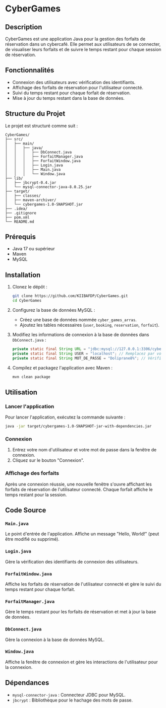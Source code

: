 # CyberGames

## Description

CyberGames est une application Java pour la gestion des forfaits de réservation dans un cybercafé. Elle permet aux utilisateurs de se connecter, de visualiser leurs forfaits et de suivre le temps restant pour chaque session de réservation.

## Fonctionnalités

- Connexion des utilisateurs avec vérification des identifiants.
- Affichage des forfaits de réservation pour l'utilisateur connecté.
- Suivi du temps restant pour chaque forfait de réservation.
- Mise à jour du temps restant dans la base de données.

## Structure du Projet

Le projet est structuré comme suit :

```
CyberGames/
├── src/
│   ├── main/
│   │   ├── java/
│   │   │   ├── DbConnect.java
│   │   │   ├── ForfaitManager.java
│   │   │   ├── ForfaitWindow.java
│   │   │   ├── Login.java
│   │   │   ├── Main.java
│   │   │   └── Window.java
├── lib/
│   ├── jbcrypt-0.4.jar
│   └── mysql-connector-java-8.0.25.jar
├── target/
│   ├── classes/
│   ├── maven-archiver/
│   └── cybergames-1.0-SNAPSHOT.jar
├── .idea/
├── .gitignore
├── pom.xml
└── README.md
```

## Prérequis

- Java 17 ou supérieur
- Maven
- MySQL

## Installation

1. Clonez le dépôt :
    ```sh
    git clone https://github.com/KIIBAFDP/CyberGames.git
    cd CyberGames
    ```

2. Configurez la base de données MySQL :
    - Créez une base de données nommée `cyber_games_arras`.
    - Ajoutez les tables nécessaires (`user`, `booking`, `reservation`, `forfait`).

3. Modifiez les informations de connexion à la base de données dans `DbConnect.java` :
    ```java
    private static final String URL = "jdbc:mysql://127.0.0.1:3306/cyber_games_arras?serverVersion=8.0.40&charset=utf8mb4";
    private static final String USER = "localhost"; // Remplacez par votre nom d'utilisateur réel
    private static final String MOT_DE_PASSE = "Doliprane8%"; // Vérifiez votre mot de passe
    ```

4. Compilez et packagez l'application avec Maven :
    ```sh
    mvn clean package
    ```

## Utilisation

### Lancer l'application

Pour lancer l'application, exécutez la commande suivante :
```sh
java -jar target/cybergames-1.0-SNAPSHOT-jar-with-dependencies.jar
```

### Connexion

1. Entrez votre nom d'utilisateur et votre mot de passe dans la fenêtre de connexion.
2. Cliquez sur le bouton "Connexion".

### Affichage des forfaits

Après une connexion réussie, une nouvelle fenêtre s'ouvre affichant les forfaits de réservation de l'utilisateur connecté. Chaque forfait affiche le temps restant pour la session.

## Code Source

### `Main.java`

Le point d'entrée de l'application. Affiche un message "Hello, World!" (peut être modifié ou supprimé).

### `Login.java`

Gère la vérification des identifiants de connexion des utilisateurs.

### `ForfaitWindow.java`

Affiche les forfaits de réservation de l'utilisateur connecté et gère le suivi du temps restant pour chaque forfait.

### `ForfaitManager.java`

Gère le temps restant pour les forfaits de réservation et met à jour la base de données.

### `DbConnect.java`

Gère la connexion à la base de données MySQL.

### `Window.java`

Affiche la fenêtre de connexion et gère les interactions de l'utilisateur pour la connexion.

## Dépendances

- `mysql-connector-java` : Connecteur JDBC pour MySQL.
- `jbcrypt` : Bibliothèque pour le hachage des mots de passe.
